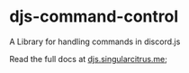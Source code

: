 # djs-command-control

A Library for handling commands in discord.js

Read the full docs at [djs.singularcitrus.me](https://djs.singularcitrus.me/v/1.2.0/);